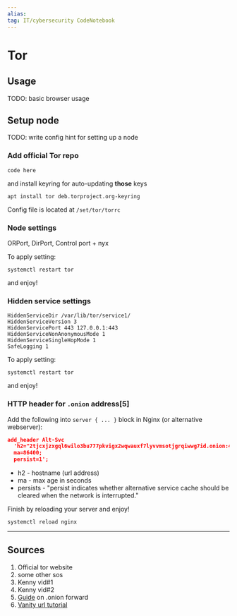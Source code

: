 ```yaml
---
alias:
tag: IT/cybersecurity CodeNotebook 
---
```


# Tor

## Usage

TODO: basic browser usage

## Setup node

TODO: write config hint for setting up a node

### Add official Tor repo

```shell
code here
```

and install keyring for auto-updating **those** keys

```shell
apt install tor deb.torproject.org-keyring
```

Config file is located at `/set/tor/torrc`

### Node settings

ORPort, DirPort, Control port + nyx

To apply setting:

```shell
systemctl restart tor
```

and enjoy!

### Hidden service settings

```shell
HiddenServiceDir /var/lib/tor/service1/
HiddenServiceVersion 3
HiddenServicePort 443 127.0.0.1:443
HiddenServiceNonAnonymousMode 1
HiddenServiceSingleHopMode 1
SafeLogging 1
```

To apply setting:

```shell
systemctl restart tor
```

and enjoy!

### HTTP header for `.onion` address[5]

Add the following into `server { ... }` block in Nginx (or alternative webserver):

```json
add_header Alt-Svc 
  'h2="2tjcxjzxgql6wilo3bu777pkvigx2wqwauxf7lyvvmsotjgrqiwwg7id.onion:443";
  ma=86400;
  persist=1';
```

- h2 - hostname (url address)
- ma - max age in seconds
- persists - "persist indicates whether alternative service cache should be cleared when the network is interrupted."

Finish by reloading your server and enjoy!

```shell
systemctl reload nginx
```

---

## Sources

01. Official tor website
02. some other sos
03. Kenny vid#1
04. Kenny vid#2
05. [Guide](https://medium.com/privacyguides/securing-services-with-tor-and-alt-svc-43ebf43dd5e2) on .onion forward
06. [Vanity url tutorial](https://opensource.com/article/19/8/how-create-vanity-tor-onion-address)
